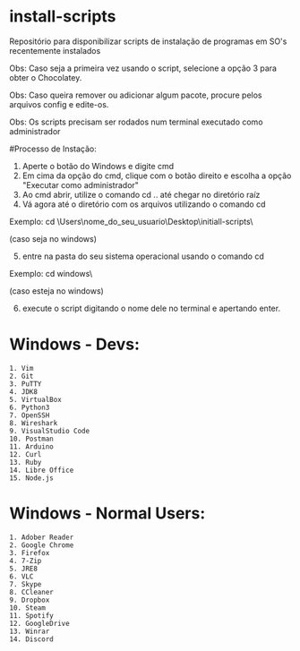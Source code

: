 # install-scripts
Repositório para disponibilizar scripts de instalação de programas em SO's recentemente instalados

Obs: Caso seja a primeira vez usando o script, selecione a opção 3 para obter o Chocolatey.

Obs: Caso queira remover ou adicionar algum pacote, procure pelos arquivos config e edite-os.

Obs: Os scripts precisam ser rodados num terminal executado como administrador


#Processo de Instação:

1. Aperte o botão do Windows e digite cmd
2. Em cima da opção do cmd, clique com o botão direito e escolha a opção "Executar como administrador"
3. Ao cmd abrir, utilize o comando cd .. até chegar no diretório raíz
4. Vá agora até o diretório com os arquivos utilizando o comando cd

Exemplo: cd \Users\nome_do_seu_usuario\Desktop\initiall-scripts\

(caso seja no windows)

5. entre na pasta do seu sistema operacional usando o comando cd

Exemplo: cd windows\

(caso esteja no windows)

6. execute o script digitando o nome dele no terminal e apertando enter.

# Windows - Devs:

    1. Vim
    2. Git
    3. PuTTY
    4. JDK8
    5. VirtualBox
    6. Python3
    7. OpenSSH
    8. Wireshark
    9. VisualStudio Code
    10. Postman
    11. Arduino
    12. Curl
    13. Ruby
    14. Libre Office
    15. Node.js

# Windows - Normal Users: 

    1. Adober Reader
    2. Google Chrome
    3. Firefox
    4. 7-Zip
    5. JRE8
    6. VLC
    7. Skype
    8. CCleaner
    9. Dropbox
    10. Steam
    11. Spotify
    12. GoogleDrive
    13. Winrar
    14. Discord
